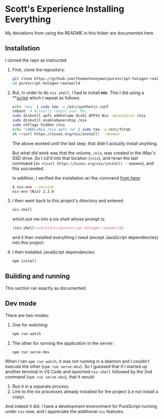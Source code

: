 # Scott's Experience Installing Everything

My deviations from using the README in this folder are documented here.

## Installation

I cloned the repo as instructed

1. First, clone the repository:

   ```sh
   git clone https://github.com/thomashoneyman/purescript-halogen-realworld
   cd purescript-halogen-realworld
   ```

1. But, in order to do `nix shell`, I had to install **nix**.  This I did
   using a **[script](https://medium.com/@robinbb/install-nix-on-macos-catalina-ca8c03a225fc)
   which I repeat as follows:

   ```sh
   echo 'nix' | sudo tee -a /etc/synthetic.conf
   reboot  # Actually reboot your Mac.
   sudo diskutil apfs addVolume disk1 APFSX Nix -mountpoint /nix
   sudo diskutil enableOwnership /nix
   sudo chflags hidden /nix
   echo "LABEL=Nix /nix apfs rw" | sudo tee -a /etc/fstab
   sh <(curl https://nixos.org/nix/install) --daemon 
   ```

   The above worked until the last step; that didn't actually install anything.

   But what did work was that the volume, `/nix`, was created in the iMac's SSD drive.
   So I cd'd into that location (`/nix`), and reran the last command
   (`sh <(curl https://nixos.org/nix/install) --daemon`), and this succeeded.

   In addition, I verified the installation w/ the command
   [from here](https://nixos.org/guides/install-nix.html):

   ```sh
   $ nix-env --version
   nix-env (Nix) 2.3.6
   ```

1. I then went back to this project's directory and entered:

   ```sh
   nix-shell
   ```

   which put me into a nix shell whose prompt is:

   ```nix
   [nix-shell:~/projects/purescript-halogen-realworld]
   ```

   and it then
   installed everything I need (except JavaScript dependencies) into this project.

1. I then installed JavaScript dependencies:

   ```nix
   npm install
   ```

## Building and running

This section ran exactly as documented.

## Dev mode

There are two modes:

1. One for watching:

   ```sh
   npm run watch
   ```

1. The other for running the application in the server:

   ```sh
   npm run serve-dev
   ```

When I ran `npm run watch`, it was not running in a daemon and I couldn't execute
the other (`npm run serve-dev`).  So I guessed that if I started up another terminal
in VS Code and launched `nix-shell` followed by the 2nd command (`npm run serve-dev`),
that it would:

1. Run it in a separate process.
1. Link to the nix processes already installed for the project (i.e not install a copy).

And indeed it did.  I have a development environment for PureScript running under `nix` now,
and I appreciate the additional `nix` features.
